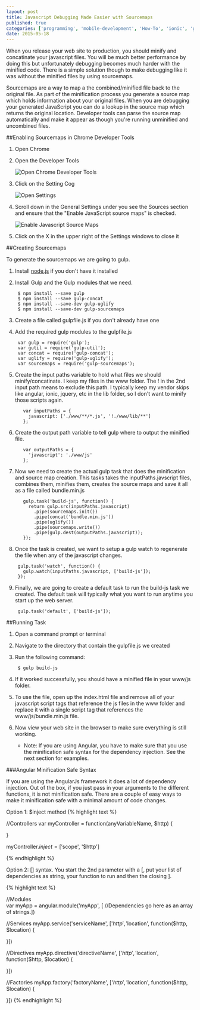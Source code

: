 ```yaml
---
layout: post
title: Javascript Debugging Made Easier with Sourcemaps
published: true
categories: ['programming', 'mobile-development', 'How-To', 'ionic', 'gulp']
date: 2015-05-18
---
```


When you release your web site to production, you should minify and concatinate your javascript files.  You will be much better performance by doing this but unfortunately debugging becomes much harder with the minified code.  There is a simple solution though to make debugging  like it was without the minified files by using sourcemaps.  

Sourcemaps are a way to map a the combined/minified file back to the original file. As part of the minification process you generate a source map which holds information about your original files.  When you are debugging your generated JavaScript you can do a lookup in the source map which returns the original location. Developer tools can parse the source map automatically and make it appear as though you're running unminified and uncombined files.

##Enabling Sourcemaps in Chrome Developer Tools

1. Open Chrome
1. Open the Developer Tools

    ![Open Chrome Developer Tools]({{site.url}}/images/ChromeDevTools-Open.png)
    
1.  Click on the Setting Cog

    ![Open Settings]({{site.url}}/images/ChromeDevTools-SettingsCog.png)

1. Scroll down in the General Settings under you see the Sources section and ensure that the "Enable JavaScript source maps" is checked.

    ![Enable Javascript Source Maps]({{site.url}}/images/ChromeDevTools-JavascriptSourcemapsEnabled.png)
  
1. Click on the X in the upper right of the Settings windows to close it 


##Creating Sourcemaps 

To generate the sourcemaps we are going to gulp.  

1. Install [node.js](http://nodejs.org) if you don't have it installed
1. Install Gulp and the Gulp modules that we need.
        
        $ npm install --save gulp
        $ npm install --save gulp-concat
        $ npm install --save-dev gulp-uglify  
        $ npm install --save-dev gulp-sourcemaps

1. Create a file called gulpfile.js if you don't already have one
1. Add the required gulp modules to the gulpfile.js

        var gulp = require('gulp');
        var gutil = require('gulp-util');
        var concat = require('gulp-concat');
        var uglify = require('gulp-uglify');
        var sourcemaps = require('gulp-sourcemaps');

1. Create the input paths variable to hold what files we should minify/concatinate.  I keep my files in the www folder.  The ! in the 2nd input path means to exclude this path.  I typically keep my vendor skips like angular, ionic, jquery, etc in the lib folder, so I don't want to minify those scripts again.

          var inputPaths = {
            javascript: ['./www/**/*.js', '!./www/lib/**']
          };

1. Create the output path variable to tell gulp where to output the minified file.
 
          var outputPaths = {
            'javascript': './www/js'
          };

1. Now we need to create the actual gulp task that does the minification and source map creation.  This tasks takes  the inputPaths.javscript files, combines them, minifies them, creates the source maps and save it all as a file called bundle.min.js

          gulp.task('build-js', function() {
            return gulp.src(inputPaths.javascript)
              .pipe(sourcemaps.init())
              .pipe(concat('bundle.min.js'))
              .pipe(uglify())
              .pipe(sourcemaps.write())
              .pipe(gulp.dest(outputPaths.javascript));
          });

1. Once the task is created, we want to setup a gulp watch to regenerate the file when any of the javascript changes.

        gulp.task('watch', function() {
          gulp.watch(inputPaths.javascript, ['build-js']);
        });

1. Finally, we are going to create a default task to run the build-js task we created.  The default task will typically what you want to run anytime you start up the web server.

        gulp.task('default', ['build-js']);
  
##Running Task

1. Open a command prompt or terminal
1. Navigate to the directory that contain the gulpfile.js we created
1. Run the following command:
  
        $ gulp build-js
    
1. If it worked successfully, you should have a minified file in your www/js folder.
1. To use the file, open up the index.html file and remove all of your javascript script tags that reference the js files in the www folder and replace it with a single script tag that references the www/js/bundle.min.js file.
1. Now view your web site in the browser to make sure everything is still working.  
    * Note: If you are using Angular, you have to make sure that you use the minification safe syntax for the dependency injection.  See the next section for examples.
    
###Angular Minification Safe Syntax

If you are using the AngularJs framework it does a lot of dependency injection.  Out of the box, if you just pass in your arguments to the different functions, it is not minification safe.  There are a couple of easy ways to make it minification safe with a minimal amount of code changes.

Option 1: $inject method
{% highlight  text %}

//Controllers
var myController = function(anyVariableName, $http) {
  
}
  
myController.$inject = ['$scope', '$http']

{% endhighlight  %}

Option 2: &#91;&#93; syntax.  You start the 2nd parameter with a &#91;, put your list of dependencies as string, your function to run and then the closing &#93;.

  {% highlight  text %}
  
  //Modules  
  var myApp = angular.module('myApp', [ //Dependencies go here as an array of strings.])
  
  //Services
  myApp.service('serviceName', ['$http', '$location', function($http, $location) {
      
  }])
  
  //Directives
  myApp.directive('directiveName', ['$http', '$location', function($http, $location) {    
  
  }])
  
  //Factories
  myApp.factory('factoryName', ['$http', '$location', function($http, $location) {    
  
  }])
  {% endhighlight  %}